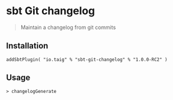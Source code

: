 # sbt Git changelog

> Maintain a changelog from git commits

## Installation

```
addSbtPlugin( "io.taig" % "sbt-git-changelog" % "1.0.0-RC2" )
```

## Usage

```
> changelogGenerate
```